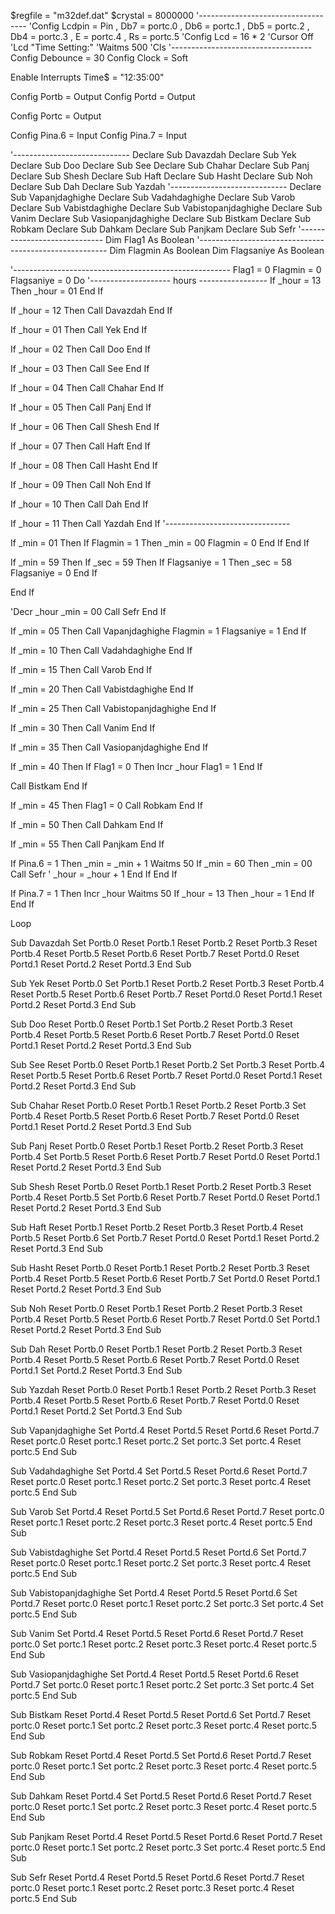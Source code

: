 $regfile = "m32def.dat"
$crystal = 8000000
'-----------------------------------
'Config Lcdpin = Pin , Db7 = portc.0 , Db6 = portc.1 , Db5 = portc.2 , Db4 = portc.3 , E = portc.4 , Rs = portc.5
'Config Lcd = 16 * 2
'Cursor Off
'Lcd "Time Setting:"
'Waitms 500
'Cls
'-----------------------------------
Config Debounce = 30
Config Clock = Soft

Enable Interrupts
Time$ = "12:35:00"


Config Portb = Output
Config Portd = Output

Config Portc = Output

Config Pina.6 = Input
Config Pina.7 = Input

'-----------------------------
Declare Sub Davazdah
Declare Sub Yek
Declare Sub Doo
Declare Sub See
Declare Sub Chahar
Declare Sub Panj
Declare Sub Shesh
Declare Sub Haft
Declare Sub Hasht
Declare Sub Noh
Declare Sub Dah
Declare Sub Yazdah
'-----------------------------
Declare Sub Vapanjdaghighe
Declare Sub Vadahdaghighe
Declare Sub Varob
Declare Sub Vabistdaghighe
Declare Sub Vabistopanjdaghighe
Declare Sub Vanim
Declare Sub Vasiopanjdaghighe
Declare Sub Bistkam
Declare Sub Robkam
Declare Sub Dahkam
Declare Sub Panjkam
Declare Sub Sefr
'-----------------------------
Dim Flag1 As Boolean
'-------------------------------------------------------
Dim Flagmin As Boolean
Dim Flagsaniye As Boolean

'------------------------------------------------------
Flag1 = 0
Flagmin = 0
Flagsaniye = 0
Do
'-------------------- hours -----------------
If _hour = 13 Then
_hour = 01
End If

If _hour = 12 Then
Call Davazdah
End If

If _hour = 01 Then
Call Yek
End If

If _hour = 02 Then
Call Doo
End If

If _hour = 03 Then
Call See
End If

If _hour = 04 Then
Call Chahar
End If

If _hour = 05 Then
Call Panj
End If

If _hour = 06 Then
Call Shesh
End If

If _hour = 07 Then
Call Haft
End If

If _hour = 08 Then
Call Hasht
End If

If _hour = 09 Then
Call Noh
End If

If _hour = 10 Then
Call Dah
End If

If _hour = 11 Then
Call Yazdah
End If
'-------------------------------

If _min = 01 Then
   If Flagmin = 1 Then
      _min = 00
      Flagmin = 0
   End If
End If

If _min = 59 Then
   If _sec = 59 Then
      If Flagsaniye = 1 Then
      _sec = 58
      Flagsaniye = 0
      End If

   End If

   'Decr _hour
      _min = 00
      Call Sefr
   End If


If _min = 05 Then
Call Vapanjdaghighe
Flagmin = 1
Flagsaniye = 1
End If

If _min = 10 Then
Call Vadahdaghighe
End If

If _min = 15 Then
Call Varob
End If

If _min = 20 Then
Call Vabistdaghighe
End If

If _min = 25 Then
Call Vabistopanjdaghighe
End If

If _min = 30 Then
Call Vanim
End If

If _min = 35 Then
Call Vasiopanjdaghighe
End If

If _min = 40 Then
   If Flag1 = 0 Then
   Incr _hour
   Flag1 = 1
   End If

Call Bistkam
End If

If _min = 45 Then
Flag1 = 0
Call Robkam
End If

If _min = 50 Then
Call Dahkam
End If

If _min = 55 Then
Call Panjkam
End If

If Pina.6 = 1 Then
_min = _min + 1
Waitms 50
   If _min = 60 Then
      _min = 00
      Call Sefr
 '     _hour = _hour + 1
   End If
End If

If Pina.7 = 1 Then
Incr _hour
Waitms 50
   If _hour = 13 Then
   _hour = 1
   End If
End If

Loop



Sub Davazdah
Set Portb.0
Reset Portb.1
Reset Portb.2
Reset Portb.3
Reset Portb.4
Reset Portb.5
Reset Portb.6
Reset Portb.7
Reset Portd.0
Reset Portd.1
Reset Portd.2
Reset Portd.3
End Sub

Sub Yek
Reset Portb.0
Set Portb.1
Reset Portb.2
Reset Portb.3
Reset Portb.4
Reset Portb.5
Reset Portb.6
Reset Portb.7
Reset Portd.0
Reset Portd.1
Reset Portd.2
Reset Portd.3
End Sub

Sub Doo
Reset Portb.0
Reset Portb.1
Set Portb.2
Reset Portb.3
Reset Portb.4
Reset Portb.5
Reset Portb.6
Reset Portb.7
Reset Portd.0
Reset Portd.1
Reset Portd.2
Reset Portd.3
End Sub

Sub See
Reset Portb.0
Reset Portb.1
Reset Portb.2
Set Portb.3
Reset Portb.4
Reset Portb.5
Reset Portb.6
Reset Portb.7
Reset Portd.0
Reset Portd.1
Reset Portd.2
Reset Portd.3
End Sub

Sub Chahar
Reset Portb.0
Reset Portb.1
Reset Portb.2
Reset Portb.3
Set Portb.4
Reset Portb.5
Reset Portb.6
Reset Portb.7
Reset Portd.0
Reset Portd.1
Reset Portd.2
Reset Portd.3
End Sub

Sub Panj
Reset Portb.0
Reset Portb.1
Reset Portb.2
Reset Portb.3
Reset Portb.4
Set Portb.5
Reset Portb.6
Reset Portb.7
Reset Portd.0
Reset Portd.1
Reset Portd.2
Reset Portd.3
End Sub

Sub Shesh
Reset Portb.0
Reset Portb.1
Reset Portb.2
Reset Portb.3
Reset Portb.4
Reset Portb.5
Set Portb.6
Reset Portb.7
Reset Portd.0
Reset Portd.1
Reset Portd.2
Reset Portd.3
End Sub

Sub Haft
Reset Portb.1
Reset Portb.2
Reset Portb.3
Reset Portb.4
Reset Portb.5
Reset Portb.6
Set Portb.7
Reset Portd.0
Reset Portd.1
Reset Portd.2
Reset Portd.3
End Sub

Sub Hasht
Reset Portb.0
Reset Portb.1
Reset Portb.2
Reset Portb.3
Reset Portb.4
Reset Portb.5
Reset Portb.6
Reset Portb.7
Set Portd.0
Reset Portd.1
Reset Portd.2
Reset Portd.3
End Sub

Sub Noh
Reset Portb.0
Reset Portb.1
Reset Portb.2
Reset Portb.3
Reset Portb.4
Reset Portb.5
Reset Portb.6
Reset Portb.7
Reset Portd.0
Set Portd.1
Reset Portd.2
Reset Portd.3
End Sub

Sub Dah
Reset Portb.0
Reset Portb.1
Reset Portb.2
Reset Portb.3
Reset Portb.4
Reset Portb.5
Reset Portb.6
Reset Portb.7
Reset Portd.0
Reset Portd.1
Set Portd.2
Reset Portd.3
End Sub

Sub Yazdah
Reset Portb.0
Reset Portb.1
Reset Portb.2
Reset Portb.3
Reset Portb.4
Reset Portb.5
Reset Portb.6
Reset Portb.7
Reset Portd.0
Reset Portd.1
Reset Portd.2
Set Portd.3
End Sub

Sub Vapanjdaghighe
Set Portd.4
Reset Portd.5
Reset Portd.6
Reset Portd.7
Reset portc.0
Reset portc.1
Reset portc.2
Set portc.3
Set portc.4
Reset portc.5
End Sub

Sub Vadahdaghighe
Set Portd.4
Set Portd.5
Reset Portd.6
Reset Portd.7
Reset portc.0
Reset portc.1
Reset portc.2
Set portc.3
Reset portc.4
Reset portc.5
End Sub

Sub Varob
Set Portd.4
Reset Portd.5
Set Portd.6
Reset Portd.7
Reset portc.0
Reset portc.1
Reset portc.2
Reset portc.3
Reset portc.4
Reset portc.5
End Sub

Sub Vabistdaghighe
Set Portd.4
Reset Portd.5
Reset Portd.6
Set Portd.7
Reset portc.0
Reset portc.1
Reset portc.2
Set portc.3
Reset portc.4
Reset portc.5
End Sub

Sub Vabistopanjdaghighe
Set Portd.4
Reset Portd.5
Reset Portd.6
Set Portd.7
Reset portc.0
Reset portc.1
Reset portc.2
Set portc.3
Set portc.4
Set portc.5
End Sub

Sub Vanim
Set Portd.4
Reset Portd.5
Reset Portd.6
Reset Portd.7
Reset portc.0
Set portc.1
Reset portc.2
Reset portc.3
Reset portc.4
Reset portc.5
End Sub

Sub Vasiopanjdaghighe
Set Portd.4
Reset Portd.5
Reset Portd.6
Reset Portd.7
Set portc.0
Reset portc.1
Reset portc.2
Set portc.3
Set portc.4
Set portc.5
End Sub

Sub Bistkam
Reset Portd.4
Reset Portd.5
Reset Portd.6
Set Portd.7
Reset portc.0
Reset portc.1
Set portc.2
Reset portc.3
Reset portc.4
Reset portc.5
End Sub

Sub Robkam
Reset Portd.4
Reset Portd.5
Set Portd.6
Reset Portd.7
Reset portc.0
Reset portc.1
Set portc.2
Reset portc.3
Reset portc.4
Reset portc.5
End Sub

Sub Dahkam
Reset Portd.4
Set Portd.5
Reset Portd.6
Reset Portd.7
Reset portc.0
Reset portc.1
Set portc.2
Reset portc.3
Reset portc.4
Reset portc.5
End Sub

Sub Panjkam
Reset Portd.4
Reset Portd.5
Reset Portd.6
Reset Portd.7
Reset portc.0
Reset portc.1
Set portc.2
Reset portc.3
Set portc.4
Reset portc.5
End Sub

Sub Sefr
Reset Portd.4
Reset Portd.5
Reset Portd.6
Reset Portd.7
Reset portc.0
Reset portc.1
Reset portc.2
Reset portc.3
Reset portc.4
Reset portc.5
End Sub
